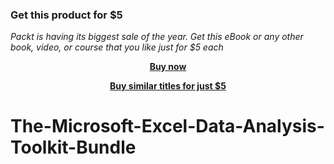
### Get this product for $5

<i>Packt is having its biggest sale of the year. Get this eBook or any other book, video, or course that you like just for $5 each</i>


<b><p align='center'>[Buy now](https://packt.link/9781803239262)</p></b>


<b><p align='center'>[Buy similar titles for just $5](https://subscription.packtpub.com/search)</p></b>


# The-Microsoft-Excel-Data-Analysis-Toolkit-Bundle
